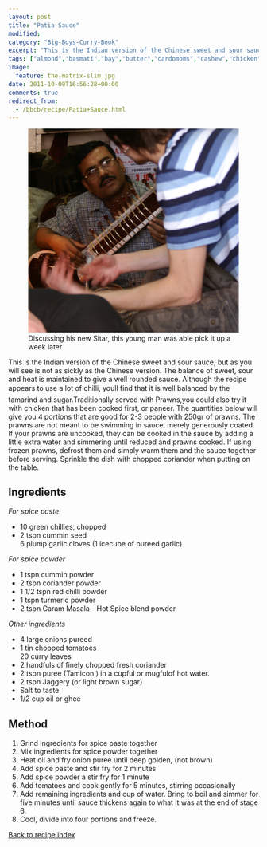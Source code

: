 ```yaml
---
layout: post
title: "Patia Sauce"
modified:
category: "Big-Boys-Curry-Book"
excerpt: "This is the Indian version of the Chinese sweet and sour sauce, but as you"
tags: ["almond","basmati","bay","butter","cardomoms","cashew","chicken","cinnamon","cloves","cumin","ghee","lamb","mace","nuts","pepper","rice","saffron","turmeric"]
image:
  feature: the-matrix-slim.jpg
date: 2011-10-09T16:56:28+00:00
comments: true
redirect_from: 
  - /bbcb/recipe/Patia+Sauce.html
---
```


<figure>
	<a href="/images/bbcb/pict1465.jpg" alt="Sitar, Calcutta, India" title="Sitar, Calcutta, India &#169; Ashley Kitson 12/09/2011"><img src="/images/bbcb/pict1465.jpg"/></a>
	<figcaption>Discussing his new Sitar, this young man was able pick it up a week later</figcaption>
</figure>

This is the Indian version of the Chinese sweet and sour sauce, but as you will see is not as sickly as the Chinese version. The balance of sweet, sour and heat is maintained to give a well rounded sauce. Although the recipe appears to use a lot of chilli, you&#146;ll find that it is well balanced by the tamarind and sugar.Traditionally served with Prawns,you could also try it with chicken that has been cooked first, or paneer. The quantities below will give you 4 portions that are good for 2-3 people with 250gr of prawns. The prawns are not meant to be swimming in sauce, merely generously coated. If your prawns are uncooked, they can be cooked in the sauce by adding a little extra water and simmering until reduced and prawns cooked. If using frozen prawns, defrost them and simply warm them and the sauce together before serving. Sprinkle the dish with chopped coriander when putting on the table.
        
## Ingredients
        
<p><em>For spice paste</em></p><ul><li>10 green chillies, chopped</li><li>2 tspn cummin seed<br>6 plump garlic cloves (1 icecube of pureed garlic)</li></ul></p><p><em>For spice powder</em></p><ul><li>1 tspn cummin powder</li><li>2 tspn coriander powder</li><li>1 1/2 tspn red chilli powder</li><li>1 tspn turmeric powder</li><li>2 tspn Garam Masala - Hot Spice blend powder</li></ul><p><em>Other ingredients</em></p><ul><li>4 large onions pureed</li><li>1 tin chopped tomatoes<br>20 curry leaves</li><li>2 handfuls of finely chopped fresh coriander</li><li>2 tspn puree (Tamicon ) in a cupful or mugfulof hot water.</li><li>2 tspn Jaggery (or light brown sugar)</li><li>Salt to taste</li><li>1/2 cup oil or ghee</li></ul>
        
## Method

<ol><li>Grind ingredients for spice paste together</li><li>Mix ingredients for spice powder together</li><li>Heat oil and fry onion puree until deep golden, (not brown)</li><li>Add spice paste and stir fry for 2 minutes</li><li>Add spice powder a stir fry for 1 minute</li><li>Add tomatoes and cook gently for 5 minutes, stirring occasionally</li><li>Add remaining ingredients and cup of water. Bring to boil and simmer for five minutes until sauce thickens again to what it was at the end of stage 6.</li><li>Cool, divide into four portions and freeze.</li></ol>   

<a href="/bbcb">Back to recipe index</a>      